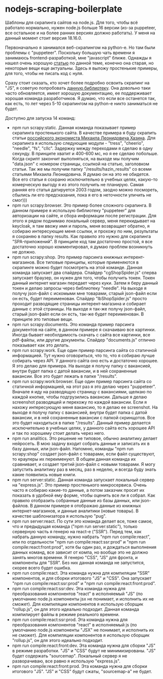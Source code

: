 # nodejs-scraping-boilerplate

Шаблоны для скрапинга сайтов на node.js. Для того, чтобы всё работало нормально, нужен node.js больше 16 версии (из-за puppeteer, все остальное и на более ранних версиях должно работать). У меня на данный момент стоит версия 18.16.0.

Первоначально я занимался веб-скрапингом на python-е. Но там были проблемы с "puppeteer". Поскольку большую чать времени я  занимаюсь frontend-разработкой, мне "javascript" ближе. Однажды я нашел очень хорошую [статью](https://habr.com/ru/articles/301426/) по данной теме, конечно она старая, но некоторые вещи еще актуальны. Здесь я выложу простенькие примеры, для того, чтобы не писать код с нуля.

Сразу стоит сказать, кто хочет более подробно освоить скрапинг на "JS", я советую попробовать [данную библиотеку](https://crawlee.dev/). Она довольно таки часто обновляется, имеет хорошую документацию, ее поддерживает хорошая команда разработчиков. Я думаю, что если все останется так, как есть, то лет через 5-10 скрапингом на python-е никто заниматься не будет.

Доступно для запуска 14 команд:

* npm run scrapy:static. Данная команда показывает пример скрапинга простенького сайта. В качестве примера я буду скрапить статьи [российского экономиста Михаила Леонидовича Хазина](https://khazin.ru/articles/). Для скрапинга я использую следующие модули - "tress", "cheerio", "needle", "fs", "cllc". Задержку между переходами я сделаю в одну секунду. В принципе хватит и 400-600 мс, но я ее сделаю побольше. Когда скрипт закончит выполняться, на выходе мы получим "data.json" с номером страницы, ссылкой на статью, заголовком статьи. Так же мы получим папку "/results/hazin_results" со всеми статьями Михаила Леонидовича. Я думаю он на это не обидется. Все его статьи я сохраню исключительно в учебных целях, какую-то комерческую выгоду я из этого получить не планирую. Самая ранняя его статья датируется 2003 годом, заодно можно посмореть, сбылись ли его предсказания, пока я его в неточности уличить не смог)))
* npm run scrapy:browser. Это пример более сложного скрапинга. В данном примере я использую библиотеку "puppeteer" для авторизации на сайте, и сбора информации после регистрации. Для  этого я рядом поднимаю локальный сервер, меня перекидывает на keycloak, я там ввожу имя и пароль, меня возвращает обратно, я собираю интересующие меня ссылки, и прохожу по ним, результаты я сохраняю в папку results. Как правило это нужно для скрапинга "SPA-приложений". В принципе код там достаточно простой, я все достаточно хорошо комментировал, я думаю проблем возникнуть не должно.
* npm run scrapy:shop. Это пример парсинга книжных интерент-магазинов. Все типовые принципы, которые применяются в скрапинге можно будет посмотреть на этой команде. Данная команда запускает два спайдера. Спайдер "cgShopSpider.js" сперва запускает браузер, он нужен для того, чтобы получить токен. Токен данный интернет магазин передает через куки. Затем я беру данный токен и делаю запросы через библиотеку "needle". На выходе я получу json-файл с искомыми мне товарами, старый json-файл если он есть, будет переименован. Спайдер "lbShopSpider.js" просто проходит разводящие страницы интерент-магазина и собирает данные с этой страницы. На выходе я так-же получу json-файл, старый json-файл если он есть, так-же будет переименован. В принципе это типовые вещи.
* npm run scrapy:documents. Это команда пример парсинга документов на сайте, в данном примере я скачаиваю все картинки. Иногда бывает необхлдимость скачать с сайта все картинки, все pdf-файлы, или другие документы. Спайдер "documents.js" отлично показывает как это делать.
* npm run scrapy:work. Еще один пример парсинга сайта со статичной информацией. Тут нужно оговориться, что то, что я собираю лучше собирать через API. У данного сайта оно есть и достаточно хорошее. Я это делаю для примера.  На выходе я получу папку с вакансией, внутри будет папка с датой вакансии, и в ней сохраненные вакансии. Все это будет лежать в папке "/results".
* npm run scrapy:work:browser. Еще один пример парсинга сайта со статичной информацией, на этот раз я это делаю через "puppeteer". Вначале я иду на разводящую страницу с вакансиями, щелкаю по каждой кнопке, чтобы подгрузились вакансии. Дальше я делаю screenshot разводящей и перехожу по каждой вакансии. Если я нахожу интересующую меня вакансию, то я делаю ее screenshot. На выходе я получу папку с вакансией, внутри будет папка с датой вакансии, и в ней сохраненные вакансии с папкой скринщотов. Все это будет находиться в папке "/results". Данный пример делается исключительно в учебных целях, у данного сайта есть хорошее API и так по хорошему стоит делать через него.
* npm run analitics. Это решение не типовое, обычно аналитику делает нейросеть. В мою задачу входит собрать данные и записать их в базу данных, или json-файл. Напомню, команды "npm run scrapy:shop" создает json-файл с товарами, если файл существуют, то краулеры их переименуют. В общем данная команда их сравнивает, и создает третий json-файл с новыми товарами. Я могу запустить аналитику раз в месяц, раз  в неделю, и всегда буду знать какие появились новые книги.
* npm run server:static. Данная команда запускает локальный сервер на "express.js". Это пример простенького микросервиса. Очень часто я собираю какие-то данные, а потом заказчик просит их показать в удобной ему форме, чтобы оценить все ли я собрал. Как правило отобразить собранные данные из базы данных, или json-файлов. В данном примере я отображаю данные из книжных интернет-магазинов, и данные аналитики (новые товары). В качестве шаблонизатора я использую "pug".
* npm run server:react. По сути это команда делает все, тоже самое, что и предыдущая команда ("npm run server:static"), только серверную часть я генерю на react-е ("SSR"). Перед тем, как набрать данную команду, нужно набрать "npm run compile:react", или по отдельности "npm run compile:react:ssr:prod" и "npm run compile:react:front:prod", хотя бы один раз, и дождаться выполнения данных команд, все зависит от компа, но вообще это не должно занять многов времени. Я генерю "CSS", "JS" для фронта, и компоненты для "SSR". Без них данная команда не запустится, скорее всего будет ошибка.
* npm run compile:react. Эта команда нужна для компиляции "SSR" компонентов, и для сборки итогового "JS" и "CSS". Она запускает "npm run compile:react:ssr:prod" и "npm run compile:react:front:prod".
* npm run compile:react:ssr:dev. Эта команда нужна для преобразования компонентов "react" в исполняемый "JS" (по умолчанию node.js компоненты jsx не понимает, и исполнить их не сможет). Для компиляции компонентов я использую сборщик "rollup.js", он для этого идеально подходит. Данная команда компилирует файлы в режиме реального времени.
* npm run compile:react:ssr:prod. Эта команда нужна для преобразования компонентов "react" в исполняемый js (по умолчанию node.js компоненты "JSX" не понимает, и исполнить их не сможет). Для компиляции компонентов я использую сборщик "rollup.js", он для этого идеально подходит.
* npm run compile:react:front:dev. Эта команда нужна для сборки "JS" в режиме разработки. "JS" и "CSS" будут не минимизированы. "JS" будет содержать "sourcemap". Локальный сервер я не разворачиваю, все равно я использую "express.js".
* npm run compile:react:front:prod. Эта команда нужна для сборки итогового "JS". "JS" и "CSS" будут сжаты, "sourcemap-а" не будет.